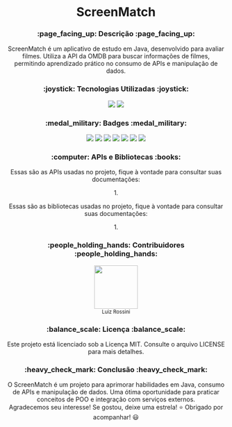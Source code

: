 <h1 align="center">  ScreenMatch  </h1>

<h3 align="center">:page_facing_up:  Descrição  :page_facing_up:</h3>
  <p align="center">
    ScreenMatch é um aplicativo de estudo em Java, desenvolvido para avaliar filmes. Utiliza a API da OMDB para buscar informações de filmes, permitindo aprendizado prático no consumo de       APIs e manipulação de dados.
  </p>

<h3 align="center">:joystick:  Tecnologias Utilizadas  :joystick:</h3>
  <p align="center">
    <img loading="lazy" src="https://img.shields.io/badge/java-17-blue"/>
    <img loading="lazy" src="https://img.shields.io/badge/intelliJ-IDEA-purple"/>
  </p>

<h3 align="center">:medal_military:  Badges  :medal_military:</h3>
  <p align="center">
    <img loading="lazy" src="https://img.shields.io/badge/status-WIP-yellow"/>
    <img loading="lazy" src="https://img.shields.io/badge/content-for_study-blue"/>
    <img loading="lazy" src="https://img.shields.io/badge/paradigma-POO-red"/>
    <img loading="lazy" src="https://img.shields.io/github/issues/LuizRossini1/ScreenMatch"/>
    <img loading="lazy" src="https://img.shields.io/github/forks/LuizRossini1/ScreenMatch"/>
    <img loading="lazy" src="https://img.shields.io/github/license/LuizRossini1/ScreenMatch"/>
    <img loading="lazy" src="https://img.shields.io/github/stars/LuizRossini1/ScreenMatch"/>
  </p>

<h3 align="center">:computer: APIs e Bibliotecas :books:</h3>
  <p align="center">
    Essas são as APIs usadas no projeto, fique à vontade para consultar suas documentações:
  </p>
  <p align="center">
    1.
  </p>
  <p align="center">
    Essas são as bibliotecas usadas no projeto, fique à vontade para consultar suas documentações:
  </p>
  <p align="center">
    1.
  </p>

<h3 align="center">:people_holding_hands:  Contribuidores  :people_holding_hands:</h3>
  <p align="center">
    <img loading="lazy" src="https://avatars.githubusercontent.com/u/157657321?v=4" width=100><br><sub>Luiz Rossini</sub>
  </p>

<h3 align="center">:balance_scale:  Licença  :balance_scale:</h3>
  <p align="center">
    Este projeto está licenciado sob a Licença MIT. Consulte o arquivo LICENSE para mais detalhes.
  </p>

<h3 align="center">:heavy_check_mark:  Conclusão  :heavy_check_mark:</h3>
  <p align="center">
    O ScreenMatch é um projeto para aprimorar habilidades em Java, consumo de APIs e manipulação de dados. Uma ótima oportunidade para praticar conceitos de POO e integração com serviços externos.<br>
    Agradecemos seu interesse! Se gostou, deixe uma estrela! ⭐ Obrigado por acompanhar! 😃
  </p>
